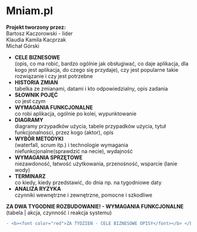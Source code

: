 # Mniam.pl
<b>Projekt tworzony przez:</b> </br>
Bartosz Kaczorowski - lider </br>
Klaudia Kamila Kacprzak </br>
Michał Górski </br>

- <b>CELE BIZNESOWE</b> </br> (opis, co ma robić, bardzo ogólnie jak obsługiwać, co daje aplikacja, dla kogo jest aplikacja, do czego się przydaje), czy jest popularne takie rozwiązanie i czy jest potrzebne </br>
- <b>HISTORIA ZMIAN</b> </br> tabelka ze zmianami, datami i kto odpowiedzialny, opis zadania </br>
- <b>SŁOWNIK POJĘĆ</b> </br> co jest czym </br>
- <b>WYMAGANIA FUNKCJONALNE </b> </br> co robi aplikacja, ogólnie po kolei, wypunktowanie </br>
- <b>DIAGRAMY</b> </br> diagramy przypadków użycia, tabele przypadków użycia, 
  tytuł funkcjonalnosci, przez kogo (aktor), opis </br>
- <b>WYBÓR METODYKI</b> </br> (waterfall, scrum itp.) i technologie
wymagania niefunkcjonalne(sprawdzić na necie), wydajność </br>
- <b>WYMAGANIA SPRZĘTOWE</b> </br> niezawdoność, łatwość użytkowania, przenośność, wsparcie (lanie wody) </br>
- <b>TERMINARZ</b> </br> co kiedy, kiedy przedstawić, do dnia np. na tygodniowe daty </br>
- <b>ANALIZA RYZYKA</b> </br> czynniki wewnętrzne i zewnętrzne, pomocne i szkodliwe </br>


<b>ZA DWA TYGODNIE ROZBUDOWANIE! - WYMAGANIA FUNKCJONALNE</b> (tabela | akcja, czynność i reakcja systemu)
```diff
- <b><font color="red">ZA TYDZIEŃ - CELE BIZNESOWE OPISY</font></b> </br>
```
